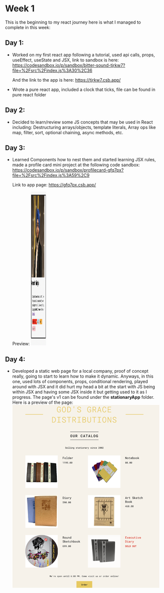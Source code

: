# Week 1

This is the beginning to my react journey here is what I managed to complete in this week:

## Day 1:
- Worked on my first react app following a tutorial, used api calls, props, useEffect, useState and JSX, link to sandbox is here:
https://codesandbox.io/p/sandbox/bitter-sound-tjrkw7?file=%2Fsrc%2Findex.js%3A30%2C36

  And the link to the app is here:
  https://tjrkw7.csb.app/

- Wrote a pure react app, included a clock that ticks, file can be found in pure react folder

## Day 2:
- Decided to learn/review some JS concepts that may be used in React including: Destructuring arrays/objects, template literals, Array ops like map, filter, sort, optional chaining, async methods, etc.

## Day 3:
- Learned Components how to nest them and started learning JSX rules, made a profile card mini project at the following code sandbox:
  https://codesandbox.io/p/sandbox/profilecard-gfq7px?file=%2Fsrc%2Findex.js%3A59%2C9

  Link to app page:
  https://gfq7px.csb.app/

  Preview:
  <img src="images/profileCard.png" width="50" height="500" />
## Day 4:
- Developed a static web page for a local company, proof of concept really, going to start to learn how to make it dynamic. Anyways, in this one, used lots of components, props, conditional rendering, played around with JSX and it did hurt my head a bit at the start with JS being within JSX and having some JSX inside it but getting used to it as I progress. The page's v1 can be found under the **stationaryApp** folder. Here is a preview of the page:
  ![LocalImage](stationaryApp/ggdss.png)
